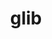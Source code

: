 ---
title: "glib"
layout: cache
categories: [package, develop-2025-05-25]
meta: {"compilers": ["apple-clang@16.0.0", "gcc@11.1.0", "gcc@11.4.0", "gcc@7.5.0", "intel-oneapi-compilers@2025.1.0"], "num_specs": 8, "num_specs_by_stack": {"data-vis-sdk": 1, "developer-tools-darwin": 1, "e4s": 2, "e4s-neoverse-v2": 1, "e4s-oneapi": 1, "hep": 1, "radiuss": 1, "root": 8, "tutorial": 1}, "oss": ["sequoia", "ubuntu18.04", "ubuntu20.04", "ubuntu22.04"], "platforms": ["darwin", "linux"], "stacks": ["data-vis-sdk", "developer-tools-darwin", "e4s", "e4s-neoverse-v2", "e4s-oneapi", "hep", "radiuss", "root", "tutorial"], "targets": ["aarch64", "neoverse_v2", "x86_64_v3"], "versions": ["2.78.3", "2.82.5"]}
spec_details: [{"compiler": "gcc@11.4.0", "hash": "3cd2wuqbwcm3tomaih7e6v2qfgek7ram", "os": "ubuntu22.04", "platform": "linux", "size": "-", "stacks": ["e4s", "root", "tutorial"], "target": "x86_64_v3", "variants": ["build_system=meson", "buildtype=release", "default_library:=shared", "~libmount", "~strip", "tracing:=none"], "versions": ["2.82.5"]}, {"compiler": "intel-oneapi-compilers@2025.1.0", "hash": "e2j2odlrygf3shcc4ow4z3bubzgvtbhq", "os": "ubuntu22.04", "platform": "linux", "size": "-", "stacks": ["e4s-oneapi", "root"], "target": "x86_64_v3", "variants": ["build_system=meson", "buildtype=release", "default_library:=shared", "~libmount", "~strip", "tracing:=none"], "versions": ["2.82.5"]}, {"compiler": "apple-clang@16.0.0", "hash": "gauwcwm76igsisimtnlbdbf2efyxqk5x", "os": "sequoia", "platform": "darwin", "size": "-", "stacks": ["developer-tools-darwin", "root"], "target": "aarch64", "variants": ["build_system=meson", "buildtype=release", "default_library:=shared", "~libmount", "~strip", "tracing:=none"], "versions": ["2.82.5"]}, {"compiler": "gcc@11.4.0", "hash": "i3uplkwjonhfqveyjlqnrtv7ucej32hq", "os": "ubuntu22.04", "platform": "linux", "size": "-", "stacks": ["hep", "root"], "target": "x86_64_v3", "variants": ["build_system=meson", "buildtype=release", "default_library:=shared", "~libmount", "~strip", "tracing:=none"], "versions": ["2.78.3"]}, {"compiler": "gcc@7.5.0", "hash": "jyid2v6vex65bmhif7i5yvfmdd6lhu6k", "os": "ubuntu18.04", "platform": "linux", "size": "-", "stacks": ["radiuss", "root"], "target": "x86_64_v3", "variants": ["build_system=meson", "buildtype=release", "default_library:=shared", "~libmount", "~strip", "tracing:=none"], "versions": ["2.82.5"]}, {"compiler": "gcc@11.4.0", "hash": "mwmsw7maig63mavjxctokvx6sjadvqed", "os": "ubuntu22.04", "platform": "linux", "size": "-", "stacks": ["e4s-neoverse-v2", "root"], "target": "neoverse_v2", "variants": ["build_system=meson", "buildtype=release", "default_library:=shared", "~libmount", "~strip", "tracing:=none"], "versions": ["2.82.5"]}, {"compiler": "gcc@11.1.0", "hash": "ulv4zlmau5f3bx6ug3tktdkeo5ceic34", "os": "ubuntu20.04", "platform": "linux", "size": "-", "stacks": ["data-vis-sdk", "root"], "target": "x86_64_v3", "variants": ["build_system=meson", "buildtype=release", "default_library:=shared", "~libmount", "~strip", "tracing:=none"], "versions": ["2.78.3"]}, {"compiler": "gcc@11.4.0", "hash": "veuifjqfnfp5dt2qcbx52cqoq34cte5w", "os": "ubuntu22.04", "platform": "linux", "size": "-", "stacks": ["e4s", "root"], "target": "x86_64_v3", "variants": ["build_system=meson", "buildtype=release", "default_library:=shared", "~libmount", "~strip", "tracing:=none"], "versions": ["2.78.3"]}]
---